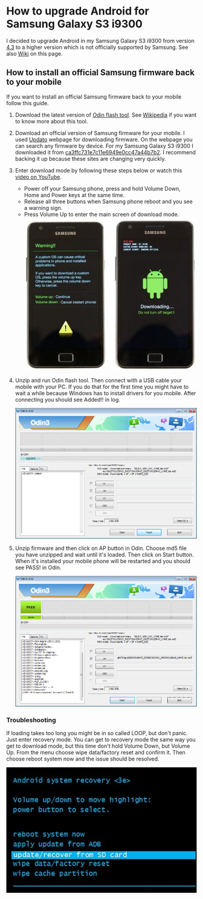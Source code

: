 # How to upgrade Android for Samsung Galaxy S3 i9300
I decided to upgrade Android in my Samsung Galaxy S3 i9300 from version [4.3](https://www.android.com/versions/jelly-bean-4-3/) to a higher version which is not officially supported by Samsung. See also [Wiki](https://github.com/chovanj/Android/wiki) on this page.

## How to install an official Samsung firmware back to your mobile
If you want to install an official Samsung firmware back to your mobile follow this guide.

1. Download the latest version of [Odin flash tool](http://odin3download.com/). See [Wikipedia](https://en.wikipedia.org/wiki/Odin_(firmware_flashing_software)) if you want to know more about this tool.

2. Download an official version of Samsung firmware for your mobile. I used [Updato](http://updato.com/) webpage for downloading firmware. On the webpage you can search any firmware by device. For my Samsung Galaxy S3 i9300 I downloaded it from [ca3ffc731e7c11e6949e0cc47a44b7b2](http://updato.com/firmware-archive-select-model?record=CA3FFC731E7C11E6949E0CC47A44B7B2). I recommend backing it up because these sites are changing very quickly.

3. Enter download mode by following these steps below or watch this [video on YouTube](https://www.youtube.com/watch?v=WmdyFevTO3M).
    * Power off your Samsung phone, press and hold Volume Down, Home and Power keys at the same time.
    * Release all three buttons when Samsung phone reboot and you see a warning sign.
    * Press Volume Up to enter the main screen of download mode.
    ![Samsung download mode](https://github.com/chovanj/Android/blob/master/download-mode-samsung.jpg)

4. Unzip and run Odin flash tool. Then connect with a USB cable your mobile with your PC. If you do that for the first time you might have to wait a while because Windows has to install drivers for you mobile. After connecting you should see Added!! in log.

   ![Odin device added](https://github.com/chovanj/Android/blob/master/odin-device-added.png)

5. Unzip firmware and then click on AP button in Odin. Choose md5 file you have unzipped and wait until it's loaded. Then click on Start button. When it's installed your mobile phone will be restarted and you should see PASS! in Odin.
   
   ![Odin dowloading PASS!](https://github.com/chovanj/Android/blob/master/odin-firmware-pass.png)

### Troubleshooting

If loading takes too long you might be in so called LOOP, but don't panic. Just enter recovery mode. You can get to recovery mode the same way you get to download mode, but this time don't hold Volume Down, but Volume Up. From the menu choose wipe data/factory reset and confirm it. Then choose reboot system now and the issue should be resolved.

   ![Recovery mode](https://github.com/chovanj/Android/blob/master/android-system-recovery-3e.jpg)

